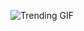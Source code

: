 
<!-- GIF_SECTION -->
![Trending GIF](https://media4.giphy.com/media/v1.Y2lkPThiYjIxNzcyajc3bWw3bXozZ21lemllZXl3aGFtMmJlaG5xM2V2bXRvNXZ4MXVydyZlcD12MV9naWZzX3NlYXJjaCZjdD1n/vikmf2KDVzxyE/giphy.gif)
<!-- END_GIF_SECTION -->
